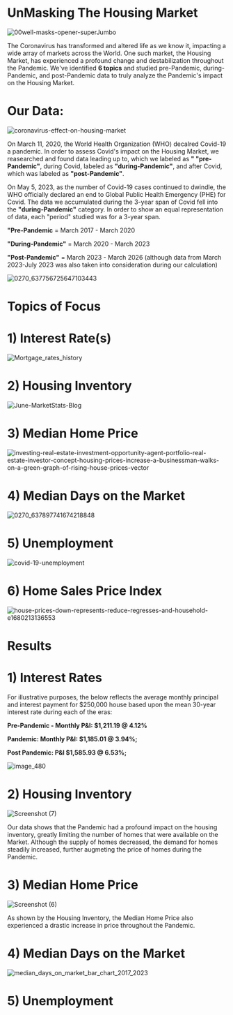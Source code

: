 # UnMasking The Housing Market

![00well-masks-opener-superJumbo](https://github.com/SMSIMKO/Group-4-Project-/assets/133065460/c35e4555-82ec-494c-a577-76516d10a908)

The Coronavirus has transformed and altered life as we know it, impacting a wide array of markets across the World. One such market, the Housing Market, has experienced a profound change and destabilization throughout the Pandemic. We've identified **6 topics** and studied pre-Pandemic, during-Pandemic, and post-Pandemic data to truly analyze the Pandemic's impact on the Housing Market.

# Our Data:

![coronavirus-effect-on-housing-market](https://github.com/SMSIMKO/Group-4-Project-/assets/133065460/d675a4f8-0de1-45f4-bd09-95eebb80b90c)

On March 11, 2020, the World Health Organization (WHO) decalred Covid-19 a pandemic. In order to assess Covid's impact on the Housing Market, we reasearched and found data leading up to, which we labeled as **" "pre-Pandemic"**, during Covid, labeled as **"during-Pandemic"**, and after Covid, which was labeled as **"post-Pandemic"**. 

On May 5, 2023, as the number of Covid-19 cases continued to dwindle, the WHO officially declared an end to Global Public Health Emergency (PHE) for Covid. The data we accumulated during the 3-year span of Covid fell into the **"during-Pandemic"** category. In order to show an equal representation of data, each "period" studied was for a 3-year span.

**"Pre-Pandemic** = March 2017 - March 2020

**"During-Pandemic"** = March 2020 - March 2023

**"Post-Pandemic"** = March 2023 - March 2026 (although data from March 2023-July 2023 was also taken into consideration during our calculation)

![0270_637756725647103443](https://github.com/SMSIMKO/Group-4-Project-/assets/133065460/e9cae854-c604-476c-bca5-750984fd2953)

# Topics of Focus

# 1) Interest Rate(s)

![Mortgage_rates_history](https://github.com/SMSIMKO/Group-4-Project-/assets/133065460/7df53043-9716-49bf-971f-f5bfd205865b)

# 2) Housing Inventory

![June-MarketStats-Blog](https://github.com/SMSIMKO/Group-4-Project-/assets/133065460/2a3aea63-961e-4578-b272-9afba8cefcbd)

# 3) Median Home Price

![investing-real-estate-investment-opportunity-agent-portfolio-real-estate-investor-concept-housing-prices-increase-a-businessman-walks-on-a-green-graph-of-rising-house-prices-vector](https://github.com/SMSIMKO/Group-4-Project-/assets/133065460/bde307ea-1396-4645-ac89-d358b0780ddd)


# 4) Median Days on the Market

![0270_637897741674218848](https://github.com/SMSIMKO/Group-4-Project-/assets/133065460/1040c900-ca08-47da-9c3c-3f153452ae32)

# 5) Unemployment

![covid-19-unemployment](https://github.com/SMSIMKO/Group-4-Project-/assets/133065460/a48f28d6-7ae0-4048-9270-bdcfbb690ea2)

# 6) Home Sales Price Index

![house-prices-down-represents-reduce-regresses-and-household-e1680213136553](https://github.com/SMSIMKO/Group-4-Project-/assets/133065460/301b1bbc-6c37-4984-b26a-f013b4328273)

# Results

# 1) Interest Rates

For illustrative purposes, the below reflects the average monthly principal and interest payment for $250,000 house based upon the mean 30-year interest rate during each of the eras:

**Pre-Pandemic - Monthly P&I: $1,211.19 @ 4.12%**

**Pandemic: Monthly P&I: $1,185.01 @ 3.94%;**

**Post Pandemic: P&I $1,585.93 @ 6.53%;**

![image_480](https://github.com/SMSIMKO/Group-4-Project-/assets/133065460/2f72f6e8-2575-4d86-94f1-bd85afafaa7d)

# 2) Housing Inventory

![Screenshot (7)](https://github.com/SMSIMKO/Group-4-Project-/assets/133065460/087ae97e-52ce-42c0-afb3-25471688f785)

Our data shows that the Pandemic had a profound impact on the housing inventory, greatly limiting the number of homes that were available on the Market. Although the supply of homes decreased, the demand for homes steadily increased, further augmeting the price of homes during the Pandemic.

# 3) Median Home Price

![Screenshot (6)](https://github.com/SMSIMKO/Group-4-Project-/assets/133065460/e627c98b-bb8e-4980-a87a-814f069ba314)

As shown by the Housing Inventory, the Median Home Price also experienced a drastic increase in price throughout the Pandemic.

# 4) Median Days on the Market

![median_days_on_market_bar_chart_2017_2023](https://github.com/SMSIMKO/Group-4-Project-/assets/133065460/1cb2ef0a-7713-42ce-9315-3a3652eec7b3)

# 5) Unemployment



